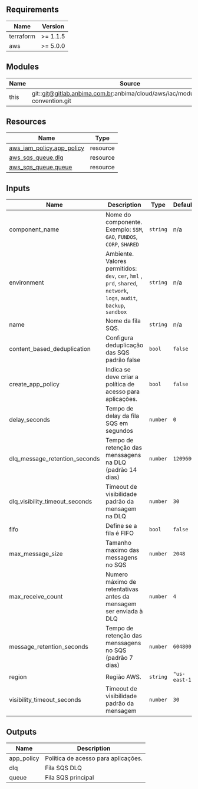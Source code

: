 <!-- BEGIN_TF_DOCS -->
## Requirements

| Name | Version |
|------|---------|
| terraform | >= 1.1.5 |
| aws | >= 5.0.0 |

## Modules

| Name | Source | Version |
|------|--------|---------|
| this | git::git@gitlab.anbima.com.br:anbima/cloud/aws/iac/modules/naming-convention.git | main |

## Resources

| Name | Type |
|------|------|
| [aws_iam_policy.app_policy](https://registry.terraform.io/providers/hashicorp/aws/latest/docs/resources/iam_policy) | resource |
| [aws_sqs_queue.dlq](https://registry.terraform.io/providers/hashicorp/aws/latest/docs/resources/sqs_queue) | resource |
| [aws_sqs_queue.queue](https://registry.terraform.io/providers/hashicorp/aws/latest/docs/resources/sqs_queue) | resource |

## Inputs

| Name | Description | Type | Default | Required |
|------|-------------|------|---------|:--------:|
| component\_name | Nome do componente. Exemplo: `SSM`, `GAO`, `FUNDOS`, `CORP`, `SHARED` | `string` | n/a | yes |
| environment | Ambiente. Valores permitidos: `dev`, `cer`, `hml` , `prd`, `shared`, `network`, `logs`, `audit`, `backup`, `sandbox` | `string` | n/a | yes |
| name | Nome da fila SQS. | `string` | n/a | yes |
| content\_based\_deduplication | Configura deduplicação das SQS padrão false | `bool` | `false` | no |
| create\_app\_policy | Indica se deve criar a política de acesso para aplicações. | `bool` | `false` | no |
| delay\_seconds | Tempo de delay da fila SQS em segundos | `number` | `0` | no |
| dlq\_message\_retention\_seconds | Tempo de retenção das menssagens na DLQ (padrão 14 dias) | `number` | `1209600` | no |
| dlq\_visibility\_timeout\_seconds | Timeout de visibilidade padrão da mensagem na DLQ | `number` | `30` | no |
| fifo | Define se a fila é FIFO | `bool` | `false` | no |
| max\_message\_size | Tamanho maximo das messagens no SQS | `number` | `2048` | no |
| max\_receive\_count | Numero máximo de retentativas antes da mensagem ser enviada à DLQ | `number` | `4` | no |
| message\_retention\_seconds | Tempo de retenção das menssagens no SQS (padrão 7 dias) | `number` | `604800` | no |
| region | Região AWS. | `string` | `"us-east-1"` | no |
| visibility\_timeout\_seconds | Timeout de visibilidade padrão da mensagem | `number` | `30` | no |

## Outputs

| Name | Description |
|------|-------------|
| app\_policy | Política de acesso para aplicações. |
| dlq | Fila SQS DLQ |
| queue | Fila SQS principal |
<!-- END_TF_DOCS -->
